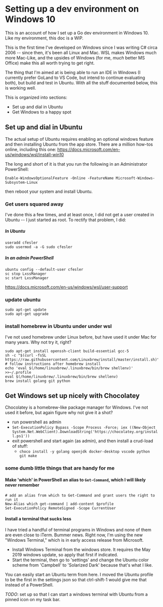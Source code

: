 # Setting up a dev environment on Windows 10

This is an account of how I set up a Go dev environment in Windows 10. Like my environment, this
doc is a WIP. 

This is the first time I've developed on Windows since I was writing C# circa 2006 -- since then,
it's been all Linux and Mac. WSL makes Windows much more Mac-Like, and the upsides of Windows
(for me, _much_ better MS Office) make this all worth trying to get right.

The thing that I'm aimed at is being able to run an IDE in Windows (I currently prefer GoLand to
VS Code, but intend to continue evaluating both), but build and test in Ubuntu. With all the stuff
documented below, this is working well.

This is organized into sections:

* Set up and dial in Ubuntu
* Get Windows to a happy spot

## Set up and dial in Ubuntu

The actual setup of Ubuntu requires enabling an optional windows feature and then installing Ubuntu
from the app store. There are a million how-tos online, including this one: https://docs.microsoft.com/en-us/windows/wsl/install-win10

The long and short of it is that you run the following in an Administrator PowerShell:

```
Enable-WindowsOptionalFeature -Online -FeatureName Microsoft-Windows-Subsystem-Linux
```

then reboot your system and install Ubuntu. 

### Get users squared away

I've done this a few times, and at least once, I did not get a user created in Ubuntu -- I just started as root. To rectify that problem, I did:

##### In Ubuntu

```
useradd cfesler
sudo usermod -a -G sudo cfesler
```
##### In an admin PowerShell

```
ubuntu config --default-user cfesler
sc stop LxssManager
sc start LxssManager
```
https://docs.microsoft.com/en-us/windows/wsl/user-support

### update ubuntu

```
sudo apt-get update
sudo apt-get upgrade
```

### install homebrew in Ubuntu under under wsl

I've not used homebrew under Linux before, but have used it under Mac for many years. Why not
try it, right?

```
sudo apt-get install openssh-client build-essential gcc-5
sh -c "$(curl -fsSL https://raw.githubusercontent.com/Linuxbrew/install/master/install.sh)"
# follow instructions after homebrew install
echo 'eval $(/home/linuxbrew/.linuxbrew/bin/brew shellenv)' >>~/.profile
eval $(/home/linuxbrew/.linuxbrew/bin/brew shellenv)
brew install golang git python 
```

## Get Windows set up nicely with Chocolatey

Chocolatey is a homebrew-like package manager for Windows. I've not used it before, but again
figure why not give it a shot?

* run powershell as admin
* `Set-ExecutionPolicy Bypass -Scope Process -Force; iex ((New-Object System.Net.WebClient).DownloadString('https://chocolatey.org/install.ps1'))`
* exit powershell and start again (as admin), and then install a crud-load of stuff:
    * `choco install -y golang openjdk docker-desktop vscode python git make`

### some dumb little things that are handy for me

#### Make 'which' in PowerShell an alias to `Get-Command`, which I will likely never remember

```
# add an alias from which to Get-Command and grant users the right to run it
New-Alias which get-command | add-content $profile
Set-ExecutionPolicy RemoteSigned -Scope CurrentUser
```

#### Install a terminal that sucks less

I have tried a handful of terminal programs in Windows and none of them are even close to iTerm.
Bummer news. Right now, I'm using the new "Windows Terminal," which is in early access release
from Microsoft.

* Install Windows Terminal from the windows store. It requires the May 2019 windows update, so
  apply that first if indicated.
* Start the terminal, then go to 'settings' and change the Ubuntu color scheme from 'Campbell'
  to 'Solarized Dark' because that's what I like.

You can easily start an Ubuntu term from here. I moved the Ubuntu profile to be the first in the
settings json so that ctrl-shift-1 would give me that instead of a PowerShell. 

*TODO*: set up so that I can start a windows terminal with Ubuntu from a pinned icon on my
task bar.


